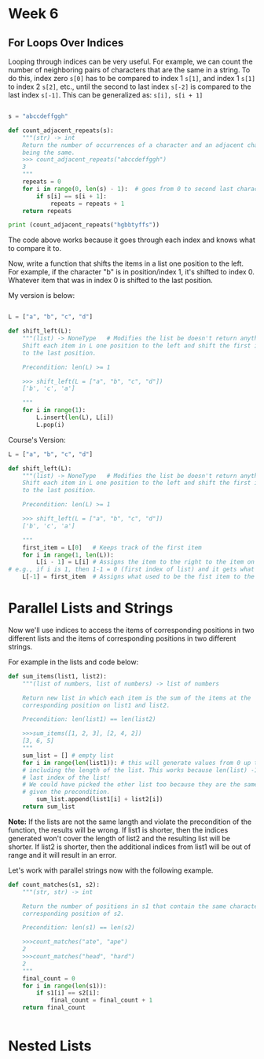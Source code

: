 # Week 6

## For Loops Over Indices

Looping through indices can be very useful. For example, we can count the number
of neighboring pairs of characters that are the same in a string. To do this,
 index zero `s[0]` has to be compared to index 1 `s[1]`, and index 1 `s[1]` to
 index 2 `s[2]`, etc., until the second to last index `s[-2]` is compared to
 the last index `s[-1]`. This can be generalized as: `s[i], s[i + 1]`

```python

s = "abccdeffggh"

def count_adjacent_repeats(s):
    """(str) -> int
    Return the number of occurrences of a character and an adjacent character
    being the same.
    >>> count_adjacent_repeats("abccdeffggh")
    3
    """
    repeats = 0
    for i in range(0, len(s) - 1):  # goes from 0 to second last character of str. If it's left as len(s), it will be out of range when it tries to compare the last index to nothing.
        if s[i] == s[i + 1]:
            repeats = repeats + 1
    return repeats

print (count_adjacent_repeats("hgbbtyffs"))

```

The code above works because it goes through each index and knows what to compare
it to.

Now, write a function that shifts the items in a list one position to the left.
For example, if the character "b" is in position/index 1, it's shifted to index 0.
Whatever item that was in index 0 is shifted to the last position.


My version is below:

```python

L = ["a", "b", "c", "d"]

def shift_left(L):
    """(list) -> NoneType   # Modifies the list be doesn't return anything
    Shift each item in L one position to the left and shift the first item
    to the last position.

    Precondition: len(L) >= 1

    >>> shift_left(L = ["a", "b", "c", "d"])
    ['b', 'c', 'a']

    """
    for i in range(1):
        L.insert(len(L), L[i])
        L.pop(i)


```

Course's Version:

```python
L = ["a", "b", "c", "d"]

def shift_left(L):
    """(list) -> NoneType   # Modifies the list be doesn't return anything
    Shift each item in L one position to the left and shift the first item
    to the last position.

    Precondition: len(L) >= 1

    >>> shift_left(L = ["a", "b", "c", "d"])
    ['b', 'c', 'a']

    """
    first_item = L[0]   # Keeps track of the first item
    for i in range(1, len(L)):
        L[i - 1] = L[i] # Assigns the item to the right to the item on the left
# e.g., if i is 1, then 1-1 = 0 (first index of list) and it gets what's on index 1
    L[-1] = first_item  # Assigns what used to be the fist item to the last position.

```

# Parallel Lists and Strings

Now we'll use indices to access the items of corresponding positions in two different
lists and the items of corresponding positions in two different strings.

For example in the lists and code below:

```python
def sum_items(list1, list2):
    """(list of numbers, list of numbers) -> list of numbers

    Return new list in which each item is the sum of the items at the
    corresponding position on list1 and list2.

    Precondition: len(list1) == len(list2)

    >>>sum_items([1, 2, 3], [2, 4, 2])
    [3, 6, 5]
    """
    sum_list = [] # empty list
    for i in range(len(list1)): # this will generate values from 0 up to but nothing
    # including the length of the list. This works because len(list) -1 is the
    # last index of the list!
    # We could have picked the other list too because they are the same length
    # given the precondition.
        sum_list.append(list1[i] + list2[i])
    return sum_list

```

**Note:** If the lists are not the same langth and violate the precondition of the
function, the results will be wrong. If list1 is shorter, then the indices generated
won't cover the length of list2 and the resulting list will be shorter.
If list2 is shorter, then the additional indices from list1 will be out of range
and it will result in an error.


Let's work with parallel strings now with the following example.


```python
def count_matches(s1, s2):
    """(str, str) -> int

    Return the number of positions in s1 that contain the same character at the
    corresponding position of s2.

    Precondition: len(s1) == len(s2)

    >>>count_matches("ate", "ape")
    2
    >>>count_matches("head", "hard")
    2
    """
    final_count = 0
    for i in range(len(s1)):
        if s1[i] == s2[i]:
            final_count = final_count + 1
    return final_count



```


# Nested Lists
